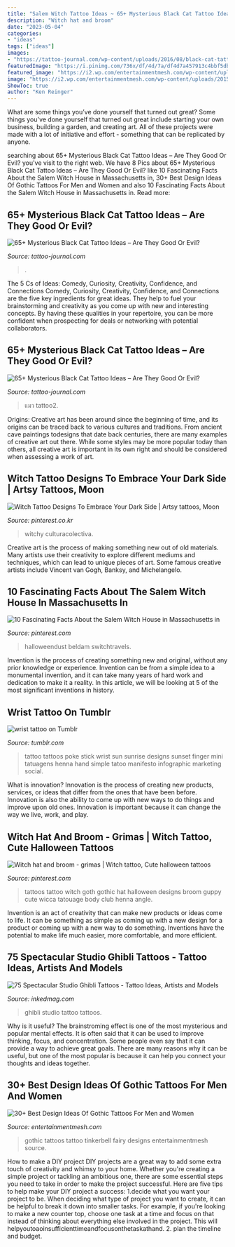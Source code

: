 ```yaml
---
title: "Salem Witch Tattoo Ideas ~ 65+ Mysterious Black Cat Tattoo Ideas – Are They Good Or Evil?"
description: "Witch hat and broom"
date: "2023-05-04"
categories:
- "ideas"
tags: ["ideas"]
images:
- "https://tattoo-journal.com/wp-content/uploads/2016/08/black-cat-tattoo30-650x650.jpg"
featuredImage: "https://i.pinimg.com/736x/df/4d/7a/df4d7a457913c4bbf5dbcb8bfbee1bfa.jpg"
featured_image: "https://i2.wp.com/entertainmentmesh.com/wp-content/uploads/2015/10/Gothic-tinkerbell-tattoo-design.jpg"
image: "https://i2.wp.com/entertainmentmesh.com/wp-content/uploads/2015/10/Gothic-tinkerbell-tattoo-design.jpg"
ShowToc: true
author: "Ken Reinger"
---
```



What are some things you’ve done yourself that turned out great?
Some things you've done yourself that turned out great include starting your own business, building a garden, and creating art. All of these projects were made with a lot of initiative and effort - something that can be replicated by anyone.

	

		
searching about 65+ Mysterious Black Cat Tattoo Ideas – Are They Good Or Evil? you've visit to the right web. We have 8 Pics about 65+ Mysterious Black Cat Tattoo Ideas – Are They Good Or Evil? like 10 Fascinating Facts About the Salem Witch House in Massachusetts in, 30+ Best Design Ideas Of Gothic Tattoos For Men and Women and also 10 Fascinating Facts About the Salem Witch House in Massachusetts in. Read more:
		
    
## 65+ Mysterious Black Cat Tattoo Ideas – Are They Good Or Evil?

<img loading=lazy src="https://tattoo-journal.com/wp-content/uploads/2016/08/black-cat-tattoo30-650x650.jpg" onerror="this.onerror=null;this.src='https://tse4.mm.bing.net/th?id=OIP.iNcHlfUhqAoZZ6qkIDGziAHaHa&amp;pid=15.1';" alt="65+ Mysterious Black Cat Tattoo Ideas – Are They Good Or Evil?">

_Source: tattoo-journal.com_

>. 

	

The 5 Cs of Ideas: Comedy, Curiosity, Creativity, Confidence, and Connections
Comedy, Curiosity, Creativity, Confidence, and Connections are the five key ingredients for great ideas. They help to fuel your brainstorming and creativity as you come up with new and interesting concepts. By having these qualities in your repertoire, you can be more confident when prospecting for deals or networking with potential collaborators.

    
## 65+ Mysterious Black Cat Tattoo Ideas – Are They Good Or Evil?

<img loading=lazy src="https://tattoo-journal.com/wp-content/uploads/2016/08/black-cat-tattoo2.jpg" onerror="this.onerror=null;this.src='https://tse2.mm.bing.net/th?id=OIP.TMsD-jaKJnmsznzzEXB9tQHaHa&amp;pid=15.1';" alt="65+ Mysterious Black Cat Tattoo Ideas – Are They Good Or Evil?">

_Source: tattoo-journal.com_

>แมว tattoo2. 

	

Origins:
Creative art has been around since the beginning of time, and its origins can be traced back to various cultures and traditions. From ancient cave paintings todesigns that date back centuries, there are many examples of creative art out there. While some styles may be more popular today than others, all creative art is important in its own right and should be considered when assessing a work of art.

    
## Witch Tattoo Designs To Embrace Your Dark Side | Artsy Tattoos, Moon

<img loading=lazy src="https://i.pinimg.com/736x/ba/9f/a9/ba9fa9b3f50850364001564aa089357f.jpg" onerror="this.onerror=null;this.src='https://tse3.mm.bing.net/th?id=OIP.Z71C7ZS82jUFyQmuQm91rAHaNL&amp;pid=15.1';" alt="Witch Tattoo Designs To Embrace Your Dark Side | Artsy tattoos, Moon">

_Source: pinterest.co.kr_

>witchy culturacolectiva. 

	

Creative art is the process of making something new out of old materials. Many artists use their creativity to explore different mediums and techniques, which can lead to unique pieces of art. Some famous creative artists include Vincent van Gogh, Banksy, and Michelangelo.

    
## 10 Fascinating Facts About The Salem Witch House In Massachusetts In

<img loading=lazy src="https://i.pinimg.com/736x/bc/57/6a/bc576aa8b5e1f9f1751ef983ef34308d.jpg" onerror="this.onerror=null;this.src='https://tse4.mm.bing.net/th?id=OIP.EVQVxmuRtGRZPsJMJMYr_QHaLH&amp;pid=15.1';" alt="10 Fascinating Facts About the Salem Witch House in Massachusetts in">

_Source: pinterest.com_

>halloweendust beldam switchtravels. 

	

Invention is the process of creating something new and original, without any prior knowledge or experience. Invention can be from a simple idea to a monumental invention, and it can take many years of hard work and dedication to make it a reality. In this article, we will be looking at 5 of the most significant inventions in history.

    
## Wrist Tattoo On Tumblr

<img loading=lazy src="https://66.media.tumblr.com/69c79de6c974435a34a89f89a4127471/tumblr_o2z9ldKx2H1ujscaeo1_500.jpg" onerror="this.onerror=null;this.src='https://tse4.mm.bing.net/th?id=OIP.8QU55VmAPRQVKY98vq9towHaKO&amp;pid=15.1';" alt="wrist tattoo on Tumblr">

_Source: tumblr.com_

>tattoo tattoos poke stick wrist sun sunrise designs sunset finger mini tatuagens henna hand simple tatoo manifesto infographic marketing social. 

	

What is innovation?
Innovation is the process of creating new products, services, or ideas that differ from the ones that have been before. Innovation is also the ability to come up with new ways to do things and improve upon old ones. Innovation is important because it can change the way we live, work, and play.

    
## Witch Hat And Broom - Grimas | Witch Tattoo, Cute Halloween Tattoos

<img loading=lazy src="https://i.pinimg.com/736x/df/4d/7a/df4d7a457913c4bbf5dbcb8bfbee1bfa.jpg" onerror="this.onerror=null;this.src='https://tse1.mm.bing.net/th?id=OIP.CxJa_aa6nFIoTqrl68RCnAHaM5&amp;pid=15.1';" alt="Witch hat and broom - grimas | Witch tattoo, Cute halloween tattoos">

_Source: pinterest.com_

>tattoos tattoo witch goth gothic hat halloween designs broom guppy cute wicca tatouage body club henna angle. 

	

Invention is an act of creativity that can make new products or ideas come to life. It can be something as simple as coming up with a new design for a product or coming up with a new way to do something. Inventions have the potential to make life much easier, more comfortable, and more efficient.

    
## 75 Spectacular Studio Ghibli Tattoos - Tattoo Ideas, Artists And Models

<img loading=lazy src="https://www.inkedmag.com/.image/t_share/MTc2NjA4MTY4MzAwNzgyODAx/studio-ghibli-fb.jpg" onerror="this.onerror=null;this.src='https://tse4.mm.bing.net/th?id=OIP.vd9yNU2EbDjPKRnjGTTaTwHaD4&amp;pid=15.1';" alt="75 Spectacular Studio Ghibli Tattoos - Tattoo Ideas, Artists and Models">

_Source: inkedmag.com_

>ghibli studio tattoo tattoos. 

	

Why is it useful?
The brainstroming effect is one of the most mysterious and popular mental effects. It is often said that it can be used to improve thinking, focus, and concentration. Some people even say that it can provide a way to achieve great goals. There are many reasons why it can be useful, but one of the most popular is because it can help you connect your thoughts and ideas together.

    
## 30+ Best Design Ideas Of Gothic Tattoos For Men And Women

<img loading=lazy src="https://i2.wp.com/entertainmentmesh.com/wp-content/uploads/2015/10/Gothic-tinkerbell-tattoo-design.jpg" onerror="this.onerror=null;this.src='https://tse3.mm.bing.net/th?id=OIP.CQQbJnYd97FXtoyhzb3BmAHaJ4&amp;pid=15.1';" alt="30+ Best Design Ideas Of Gothic Tattoos For Men and Women">

_Source: entertainmentmesh.com_

>gothic tattoos tattoo tinkerbell fairy designs entertainmentmesh source. 

	

How to make a DIY project
DIY projects are a great way to add some extra touch of creativity and whimsy to your home. Whether you're creating a simple project or tackling an ambitious one, there are some essential steps you need to take in order to make the project successful. Here are five tips to help make your DIY project a success: 
1.decide what you want your project to be. When deciding what type of project you want to create, it can be helpful to break it down into smaller tasks. For example, if you're looking to make a new counter top, choose one task at a time and focus on that instead of thinking about everything else involved in the project. This will helpyoutoaoinsufficienttimeandfocusonthetaskathand. 
2. plan the timeline and budget.

